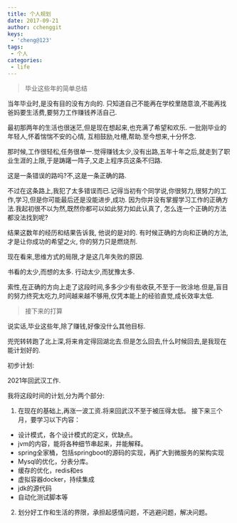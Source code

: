 ```yaml
---
title: 个人规划
date: 2017-09-21
author: cchenggit
keys:
 - 'cheng@123'
tags:
 - 个人
categories: 
 - life
---
```


> 毕业这些年的简单总结

当年毕业时,是没有目的没有方向的. 
只知道自己不能再在学校里随意浪,不能再找爸妈要生活费,要努力工作赚钱养活自己.

最初那两年的生活也很迷茫,但是现在想起来,也充满了希望和欢乐.
一批刚毕业的年轻人,怀着惴惴不安的心情, 互相鼓励,吐槽,帮助.至今想来,十分怀念.

那时候,工作很轻松,任务很单一.觉得赚钱太少,没有出路,五年十年之后,就走到了职业生涯的上限,于是踌躇一阵子,又走上程序员这条不归路.

这是一条错误的路吗?不,这是一条正确的路.

不过在这条路上,我犯了太多错误而已.记得当初有个同学说,你很努力,很努力的工作,学习,但是你可能最后还是没能进步,成功. 因为你并没有掌握学习工作的正确方法.我起初很不以为然,既然你都可以如此努力如此认真了, 怎么连一个正确的方法都没法找到呢?

结果这数年的经历和结果告诉我, 他说的是对的. 有时候正确的方向和正确的方法, 才是让你成功的希望之火, 你的努力只是燃烧剂.

现在看来,思维方式的局限,才是这几年失败的原因.

书看的太少,而想的太多. 行动太少,而犹豫太多.

索性,在正确的方向上走了这段时间,多多少少有些收获,不至于一败涂地.但是,盲目的努力终究太吃力,时间越来越不够用,仅凭本能上的经验直觉,成长效率太低.

> 接下来的打算

说实话,毕业这些年,除了赚钱,好像没什么其他目标.

兜兜转转跑了北上深,将来肯定得回湖北去.但是怎么回去,什么时候回去,是我现在能计划好的.

初步计划:

2021年回武汉工作.

我将这段时间的计划,分为两个部分:

1. 在现在的基础上,再涨一波工资.将来回武汉不至于被压得太低。
接下来三个月，要学习以下内容：

 - 设计模式，各个设计模式的定义，优缺点。
 - jvm的内容，能将各种细节串起来，并能解释。
 - spring全家桶，包括springboot的源码的实现，再扩大到微服务的架构实现
 - Mysql的优化，分表分库。
 - 缓存的优化，redis和es
 - 虚拟容器docker，持续集成
 - jdk的源代码
 - 自动化测试脚本等

2. 划分好工作和生活的界限，承担起感情问题，不逃避问题，解决问题。

